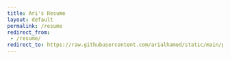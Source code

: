 ```yaml
---
title: Ari's Resume
layout: default
permalink: /resume
redirect_from:
 - /resume/
redirect_to: https://raw.githubusercontent.com/arialhamed/static/main/pdf/cv-2025-01-25.pdf
---
```


